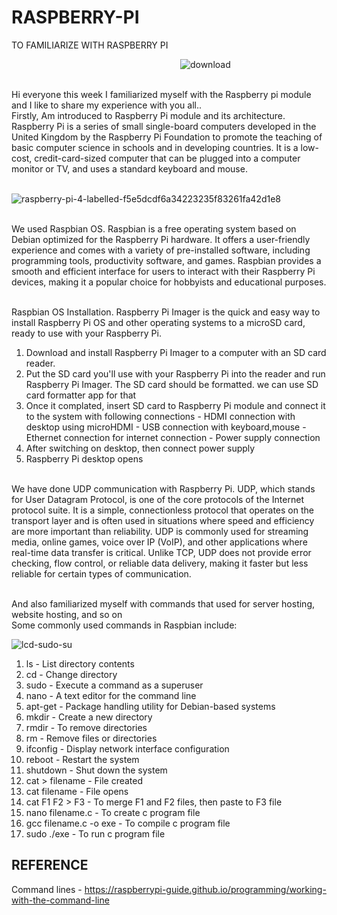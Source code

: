 # RASPBERRY-PI
TO FAMILIARIZE WITH RASPBERRY PI



&ensp;&ensp;&ensp;&ensp;&ensp;&ensp;&ensp;&ensp;&ensp;&ensp;&ensp;&ensp;&ensp;&ensp;&ensp;&ensp;&ensp;&ensp;&ensp;&ensp;&ensp;&ensp;&ensp;&ensp;&ensp;&ensp;&ensp;&ensp;&ensp;&ensp;&ensp;&ensp;&ensp;&ensp;&ensp;&ensp;&ensp;&ensp; ![download](https://github.com/user-attachments/assets/1a62cfd3-bf50-4bd4-91ad-b3ac278d3420)


<br> Hi everyone this week I familiarized myself with the Raspberry pi module and I like to share my experience with you all..
<br> Firstly, Am introduced to Raspberry Pi module and its architecture. Raspberry Pi is a series of small single-board computers developed in the United Kingdom by the Raspberry Pi Foundation to promote the teaching of basic computer science in schools and in developing countries. It is a low-cost, credit-card-sized computer that can be plugged into a computer monitor or TV, and uses a standard keyboard and mouse.









&ensp;&ensp;&ensp;&ensp;&ensp;&ensp;&ensp;&ensp;&ensp;&ensp;&ensp;&ensp;&ensp;&ensp;&ensp;&ensp;&ensp;&ensp;&ensp;&ensp;&ensp; ![raspberry-pi-4-labelled-f5e5dcdf6a34223235f83261fa42d1e8](https://github.com/user-attachments/assets/c9aa2e23-8364-4822-be27-4a2b547ea478)


<br> We used Raspbian OS. Raspbian is a free operating system based on Debian optimized for the Raspberry Pi hardware. It offers a user-friendly experience and comes with a variety of pre-installed software, including programming tools, productivity software, and games. Raspbian provides a smooth and efficient interface for users to interact with their Raspberry Pi devices, making it a popular choice for hobbyists and educational purposes.

<br> Raspbian OS Installation. Raspberry Pi Imager is the quick and easy way to install Raspberry Pi OS and other operating systems to a microSD card, ready to use with your Raspberry Pi.
1. Download and install Raspberry Pi Imager to a computer with an SD card reader.
2. Put the SD card you'll use with your Raspberry Pi into the reader and run Raspberry Pi Imager. The SD card should be formatted. we can use SD card formatter app for that
3. Once it complated, insert SD card to Raspberry Pi module and connect it to the system with following connections
             - HDMI connection with desktop using microHDMI
             - USB connection with keyboard,mouse
             - Ethernet connection for internet connection
             - Power supply connection
4. After switching on desktop, then connect power supply
5. Raspberry Pi desktop opens 

<br> We have done UDP communication with Raspberry Pi. UDP, which stands for User Datagram Protocol, is one of the core protocols of the Internet protocol suite. It is a simple, connectionless protocol that operates on the transport layer and is often used in situations where speed and efficiency are more important than reliability. UDP is commonly used for streaming media, online games, voice over IP (VoIP), and other applications where real-time data transfer is critical. Unlike TCP, UDP does not provide error checking, flow control, or reliable data delivery, making it faster but less reliable for certain types of communication.

<br> And also familiarized myself with commands that used for server hosting, website hosting, and so on
<br> Some commonly used commands in Raspbian include:


![lcd-sudo-su](https://github.com/user-attachments/assets/b1662860-7783-4cc4-9914-a016b64a0cb9)

1. ls - List directory contents
2. cd - Change directory
3. sudo - Execute a command as a superuser
4. nano - A text editor for the command line
5. apt-get - Package handling utility for Debian-based systems
6. mkdir - Create a new directory
7. rmdir - To remove directories
8. rm - Remove files or directories
9. ifconfig - Display network interface configuration
10. reboot - Restart the system
11. shutdown - Shut down the system
12. cat > filename - File created
13. cat filename - File opens
14. cat F1 F2 > F3 - To merge F1 and F2 files, then paste to F3 file
15. nano filename.c - To create c program file
16. gcc filename.c -o exe - To compile c program file
17. sudo ./exe - To run c program file

## REFERENCE

Command lines - https://raspberrypi-guide.github.io/programming/working-with-the-command-line

